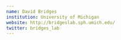 ```yaml
---
name: David Bridges
institution: University of Michigan
website: http://bridgeslab.sph.umich.edu/
twitter: bridges_lab
---
```

